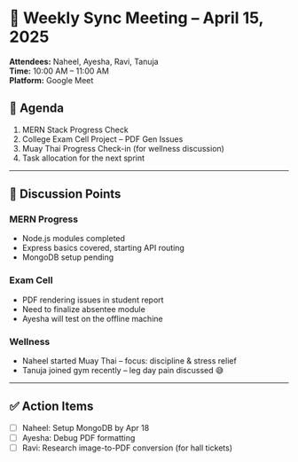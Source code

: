 # 📝 Weekly Sync Meeting – April 15, 2025

**Attendees:** Naheel, Ayesha, Ravi, Tanuja  
**Time:** 10:00 AM – 11:00 AM  
**Platform:** Google Meet

## 📌 Agenda

1. MERN Stack Progress Check
2. College Exam Cell Project – PDF Gen Issues
3. Muay Thai Progress Check-in (for wellness discussion)
4. Task allocation for the next sprint

---

## 🧩 Discussion Points

### MERN Progress
- Node.js modules completed
- Express basics covered, starting API routing
- MongoDB setup pending

### Exam Cell
- PDF rendering issues in student report
- Need to finalize absentee module
- Ayesha will test on the offline machine

### Wellness
- Naheel started Muay Thai – focus: discipline & stress relief
- Tanuja joined gym recently – leg day pain discussed 😅

---

## ✅ Action Items

- [ ] Naheel: Setup MongoDB by Apr 18
- [ ] Ayesha: Debug PDF formatting
- [ ] Ravi: Research image-to-PDF conversion (for hall tickets)
